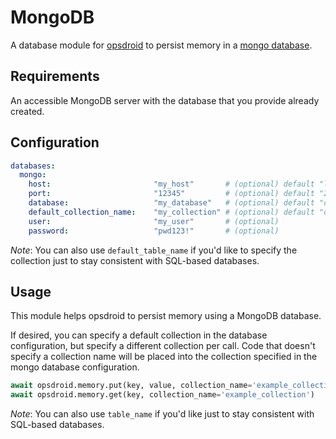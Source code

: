 # MongoDB

A database module for [opsdroid](https://github.com/opsdroid/opsdroid) to persist memory in a [mongo database](https://www.mongodb.com/).

## Requirements

An accessible MongoDB server with the database that you provide already created.

## Configuration

```yaml
databases:
  mongo:
    host:                       "my_host"       # (optional) default "localhost"
    port:                       "12345"         # (optional) default "27017"
    database:                   "my_database"   # (optional) default "opsdroid"
    default_collection_name:    "my_collection" # (optional) default "opsdroid"
    user:                       "my_user"       # (optional)
    password:                   "pwd123!"       # (optional)
```

_Note_: You can also use `default_table_name` if you'd like to specify the collection just to stay consistent with SQL-based databases.

## Usage
This module helps opsdroid to persist memory using a MongoDB database.

If desired, you can specify a default collection in the database configuration, but specify a different collection per call. Code that doesn't specify a collection name will be placed into the collection specified in the mongo database configuration.
```python
await opsdroid.memory.put(key, value, collection_name='example_collection')
await opsdroid.memory.get(key, collection_name='example_collection')
```

_Note_: You can also use `table_name` if you'd like just to stay consistent with SQL-based databases.
